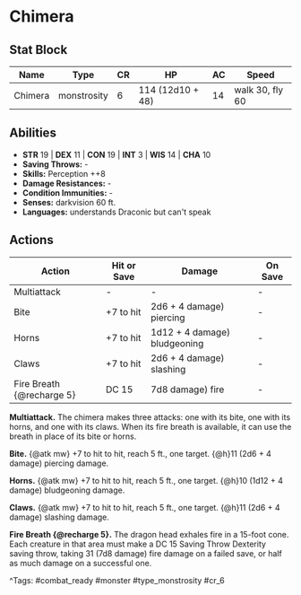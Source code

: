 # Chimera

## Stat Block

| Name | Type | CR | HP | AC | Speed |
|------|------|----|----|----|-------|
| Chimera | monstrosity | 6 | 114 (12d10 + 48) | 14 | walk 30, fly 60 |

## Abilities

- **STR** 19 | **DEX** 11 | **CON** 19 | **INT** 3 | **WIS** 14 | **CHA** 10
- **Saving Throws:** -  
- **Skills:** Perception ++8  
- **Damage Resistances:** -  
- **Condition Immunities:** -  
- **Senses:** darkvision 60 ft.  
- **Languages:** understands Draconic but can't speak


## Actions

| Action | Hit or Save | Damage | On Save |
|--------|--------------|--------|----------|
| Multiattack | - | - | - |
| Bite | +7 to hit | 2d6 + 4 damage) piercing | - |
| Horns | +7 to hit | 1d12 + 4 damage) bludgeoning | - |
| Claws | +7 to hit | 2d6 + 4 damage) slashing | - |
| Fire Breath {@recharge 5} | DC 15 | 7d8 damage) fire | - |

**Multiattack.** The chimera makes three attacks: one with its bite, one with its horns, and one with its claws. When its fire breath is available, it can use the breath in place of its bite or horns.

**Bite.** {@atk mw} +7 to hit to hit, reach 5 ft., one target. {@h}11 (2d6 + 4 damage) piercing damage.

**Horns.** {@atk mw} +7 to hit to hit, reach 5 ft., one target. {@h}10 (1d12 + 4 damage) bludgeoning damage.

**Claws.** {@atk mw} +7 to hit to hit, reach 5 ft., one target. {@h}11 (2d6 + 4 damage) slashing damage.

**Fire Breath {@recharge 5}.** The dragon head exhales fire in a 15-foot cone. Each creature in that area must make a DC 15 Saving Throw Dexterity saving throw, taking 31 (7d8 damage) fire damage on a failed save, or half as much damage on a successful one.


^Tags: #combat_ready #monster #type_monstrosity #cr_6